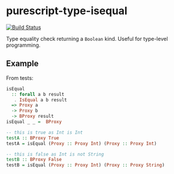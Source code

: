 # purescript-type-isequal

[![Build Status](https://travis-ci.org/justinwoo/purescript-type-isequal.svg?branch=master)](https://travis-ci.org/justinwoo/purescript-type-isequal)

Type equality check returning a `Boolean` kind. Useful for type-level programming.

## Example

From tests:

```purs
isEqual
  :: forall a b result
   . IsEqual a b result
  => Proxy a
  -> Proxy b
  -> BProxy result
isEqual _ _ =  BProxy

-- this is true as Int is Int
testA :: BProxy True
testA = isEqual (Proxy :: Proxy Int) (Proxy :: Proxy Int)

-- this is false as Int is not String
testB :: BProxy False
testB = isEqual (Proxy :: Proxy Int) (Proxy :: Proxy String)
```

